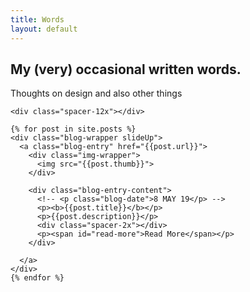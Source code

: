 ```yaml
---
title: Words
layout: default
---
```


<body class="blog-home">

  <section class="full-header">
    <h2 class="animated-header">My (very) occasional written words.</h2>
    <p>Thoughts on design and also other things</p>
  </section>

  <section class="standard-width">

    <div class="spacer-12x"></div>

    {% for post in site.posts %}
    <div class="blog-wrapper slideUp">
      <a class="blog-entry" href="{{post.url}}">
        <div class="img-wrapper">
          <img src="{{post.thumb}}">
        </div>

        <div class="blog-entry-content">
          <!-- <p class="blog-date">8 MAY 19</p> -->
          <p><b>{{post.title}}</b></p>
          <p>{{post.description}}</p>
          <div class="spacer-2x"></div>
          <p><span id="read-more">Read More</span></p>
        </div>

      </a>
    </div>
    {% endfor %}

  </section>

</body>
